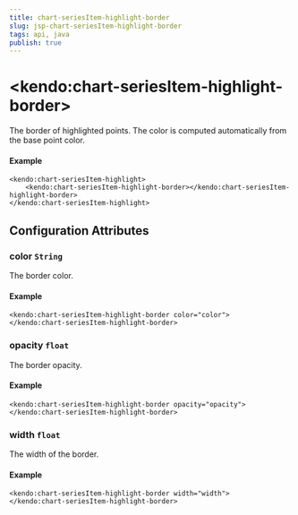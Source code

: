 ```yaml
---
title: chart-seriesItem-highlight-border
slug: jsp-chart-seriesItem-highlight-border
tags: api, java
publish: true
---
```


# \<kendo:chart-seriesItem-highlight-border\>

The border of highlighted points. The color is computed automatically from the base point color.

#### Example
    <kendo:chart-seriesItem-highlight>
        <kendo:chart-seriesItem-highlight-border></kendo:chart-seriesItem-highlight-border>
    </kendo:chart-seriesItem-highlight>

## Configuration Attributes

### color `String`

The border color.

#### Example
    <kendo:chart-seriesItem-highlight-border color="color">
    </kendo:chart-seriesItem-highlight-border>

### opacity `float`

The border opacity.

#### Example
    <kendo:chart-seriesItem-highlight-border opacity="opacity">
    </kendo:chart-seriesItem-highlight-border>

### width `float`

The width of the border.

#### Example
    <kendo:chart-seriesItem-highlight-border width="width">
    </kendo:chart-seriesItem-highlight-border>

